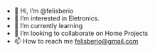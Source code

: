 - 👋 Hi, I’m @felisberio
- 👀 I’m interested in Eletronics.
- 🌱 I’m currently learning 
- 💞️ I’m looking to collaborate on Home Projects
- 📫 How to reach me felisberio@gmail.com

<!---
felisberio/felisberio is a ✨ special ✨ repository because its `README.md` (this file) appears on your GitHub profile.
You can click the Preview link to take a look at your changes.
--->
